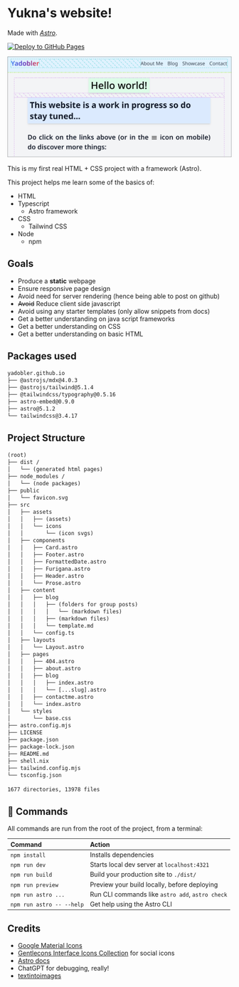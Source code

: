 # Yukna's website!

Made with [*Astro*](https://docs.astro.build).

[![Deploy to GitHub Pages](https://github.com/yadobler/yadobler.github.io/actions/workflows/deploy.yml/badge.svg)](https://github.com/yadobler/yadobler.github.io/actions/workflows/deploy.yml)

![Screenshot of website](./src/assets/showcase/website_preview.png)

This is my first real HTML + CSS project with a framework (Astro).

This project helps me learn some of the basics of:
- HTML
- Typescript
    - Astro framework
- CSS 
    - Tailwind CSS
- Node
    - npm

## Goals
- Produce a **static** webpage 
- Ensure responsive page design
- Avoid need for server rendering (hence being able to post on github) 
- ~~Avoid~~ Reduce client side javascript
- Avoid using any starter templates (only allow snippets from docs) 
- Get a better understanding on java script frameworks 
- Get a better understanding on CSS
- Get a better understanding on basic HTML

## Packages used

```text
yadobler.github.io
├── @astrojs/mdx@4.0.3
├── @astrojs/tailwind@5.1.4
├── @tailwindcss/typography@0.5.16
├── astro-embed@0.9.0
├── astro@5.1.2
└── tailwindcss@3.4.17
```

## Project Structure

```text
(root)
├── dist / 
│   └── (generated html pages)
├── node_modules /
│   └── (node packages)
├── public
│   └── favicon.svg
├── src
│   ├── assets
│   │   ├── (assets)
│   │   └── icons
│   │       └── (icon svgs)
│   ├── components
│   │   ├── Card.astro
│   │   ├── Footer.astro
│   │   ├── FormattedDate.astro
│   │   ├── Furigana.astro
│   │   ├── Header.astro
│   │   └── Prose.astro
│   ├── content
│   │   ├── blog
│   │   │   ├── (folders for group posts)
│   │   │   │   └── (markdown files)
│   │   │   ├── (markdown files)
│   │   │   └── template.md
│   │   └── config.ts
│   ├── layouts
│   │   └── Layout.astro
│   ├── pages
│   │   ├── 404.astro
│   │   ├── about.astro
│   │   ├── blog
│   │   │   ├── index.astro
│   │   │   └── [...slug].astro
│   │   ├── contactme.astro
│   │   └── index.astro
│   └── styles
│       └── base.css
├── astro.config.mjs
├── LICENSE
├── package.json
├── package-lock.json
├── README.md
├── shell.nix
├── tailwind.config.mjs
└── tsconfig.json

1677 directories, 13978 files
```

## 🧞 Commands

All commands are run from the root of the project, from a terminal:

| Command                   | Action                                           |
| :------------------------ | :----------------------------------------------- |
| `npm install`             | Installs dependencies                            |
| `npm run dev`             | Starts local dev server at `localhost:4321`      |
| `npm run build`           | Build your production site to `./dist/`          |
| `npm run preview`         | Preview your build locally, before deploying     |
| `npm run astro ...`       | Run CLI commands like `astro add`, `astro check` |
| `npm run astro -- --help` | Get help using the Astro CLI                     |

## Credits
- [Google Material Icons](https://fonts.google.com/)
- [Gentlecons Interface Icons Collection](https://www.svgrepo.com/collection/gentlecons-interface-icons/) for social icons
- [Astro docs](https://docs.astro.build/)
- ChatGPT for debugging, really!
- [textintoimages](https://textintoimages.com/)
